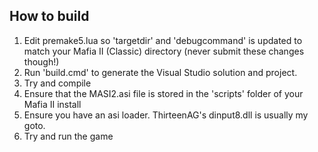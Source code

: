 ## How to build
1. Edit premake5.lua so 'targetdir' and 'debugcommand' is updated to match your Mafia II (Classic) directory (never submit these changes though!)
2. Run 'build.cmd' to generate the Visual Studio solution and project.
3. Try and compile
4. Ensure that the MASI2.asi file is stored in the 'scripts' folder of your Mafia II install
5. Ensure you have an asi loader. ThirteenAG's dinput8.dll is usually my goto.
6. Try and run the game
